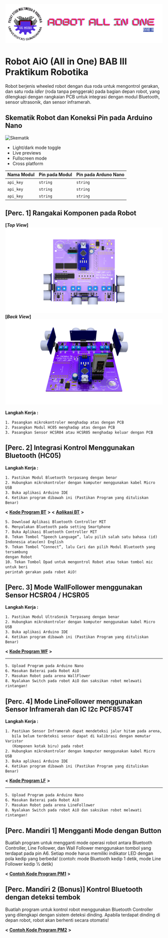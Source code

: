 
![Logo](https://github.com/ElectroBoi/BAB-3-2526/blob/main/images/Banner.png)
# Robot AiO (All in One) BAB III Praktikum Robotika

Robot berjenis wheeled robot dengan dua roda untuk mengontrol gerakan, dan satu roda *idler* (roda tanpa penggerak) pada bagian depan robot, yang dilengkapi dengan rangkaian PCB untuk integrasi dengan modul Bluetooth, sensor ultrasonik, dan sensor inframerah.

## Skematik Robot dan Koneksi Pin pada Arduino Nano
![Skematik](https://via.placeholder.com/468x300?text=App+Screenshot+Here)
- Light/dark mode toggle
- Live previews
- Fullscreen mode
- Cross platform


| **Nama Modul**|**Pin pada Modul**| **Pin pada Arduno Nano**|
| :-------- | :------- | :------------------------- |
| `api_key` | `string` | `string`|
| `api_key` | `string` | `string`|
| `api_key` | `string` | `string`|

## [Perc. 1] Rangakai Komponen pada Robot
**[*Top View*]**
![Penempatan Komponen Atas](https://github.com/ElectroBoi/BAB-3-2526/blob/main/images/look%20top.png)
**[*Back View*]**
![Penempatan Komponen Belakang](https://github.com/ElectroBoi/BAB-3-2526/blob/main/images/lookback.png)

**Langkah Kerja :**

    1. Pasangkan mikrokontroler menghadap atas dengan PCB
    2. Pasangkan Modul HC05 menghadap atas dengan PCB
    3. Pasangkan Sensor HCSR04 atau HCSR05 menghadap keluar dengan PCB
## [Perc. 2] Integrasi Kontrol Menggunakan Bluetooth (HC05)

**Langkah Kerja :**

    1. Pastikan Modul Bluetooth terpasang dengan benar
    2. Hubungkan mikrokontroler dengan komputer menggunakan kabel Micro USB
    3. Buka aplikasi Arduino IDE
    4. Ketikan program dibawah ini (Pastikan Program yang dituliskan Benar)
    
 **<** **[Kode Program BT](https://github.com/ElectroBoi/BAB-3-2526/blob/main/Program/Bluetooth.ino)** **>**
 **<** **[Aplikasi BT](https://drive.google.com/file/d/139XglMQmpKbAmF9NAKJcPuc5kbBICK5A/view)** **>**

    5. Download Aplikasi Bluetooth Controller MIT
    6. Menyalakan Bluetooth pada setting Smartphone
    7. Buka Aplikasi Bluetooth Controller MIT
    8. Tekan Tombol “Speech Language”, lalu pilih salah satu bahasa (id) Indonesia atau(en) English
    9. Tekan Tombol “Connect”, lalu Cari dan pilih Modul Bluetooth yang tersambung
    dengan Robot
    10. Tekan Tombol Dpad untuk mengontrol Robot atau tekan tombol mic untuk beri
    perintah gerakan pada robot AiO!

## [Perc. 3] Mode WallFollower menggunakan Sensor HCSR04 / HCSR05

**Langkah Kerja :**

    1. Pastikan Modul UltraSonik Terpasang dengan benar
    2. Hubungkan mikrokontroler dengan komputer menggunakan kabel Micro USB
    3. Buka aplikasi Arduino IDE
    4. Ketikan program dibawah ini (Pastikan Program yang dituliskan Benar)
    
 **<** **[Kode Program WF](https://github.com/ElectroBoi/BAB-3-2526/blob/main/Program/WF.ino)** **>**

****
    5. Upload Program pada Arduino Nano
    6. Masukan Baterai pada Robot AiO
    7. Masukan Robot pada arena WallFlower
    8. Nyalakan Switch pada robot AiO dan saksikan robot melewati rintangan!
## [Perc. 4] Mode LineFollower menggunakan Sensor Inframerah dan IC I2c PCF8574T

**Langkah Kerja :**

    1. Pastikan Sensor Inframerah dapat mendeteksi jalur hitam pada arena, 
       bila belum terdeteksi sensor dapat di kalibrasi dengan memutar Varistor 
       (Komponen kotak biru) pada robot
    2. Hubungkan mikrokontroler dengan komputer menggunakan kabel Micro USB
    3. Buka aplikasi Arduino IDE
    4. Ketikan program dibawah ini (Pastikan Program yang dituliskan Benar)

 **<** **[Kode Program LF](https://github.com/ElectroBoi/BAB-3-2526/blob/main/Program/LineFollower.ino)** **>**

***
    5. Upload Program pada Arduino Nano
    6. Masukan Baterai pada Robot AiO
    7. Masukan Robot pada arena LineFollower
    8. Nyalakan Switch pada robot AiO dan saksikan robot melewati rintangan!
    
## [Perc. Mandiri 1] Mengganti Mode dengan Button

Buatlah program untuk mengganti mode operasi robot antara Bluetooth Controller, Line Follower,
dan Wall Follower menggunakan tombol yang terdapat pada pin A6. Setiap mode harus memiliki
indikator LED dengan pola kedip yang berbeda!
(contoh: mode Bluetooth kedip 1 detik, mode Line Follower kedip ½ detik)

**<** **[Contoh Kode Program PM1](https://github.com/ElectroBoi/BAB-3-2526/blob/main/Program/contohPM1.ino)** **>**
## [Perc. Mandiri 2 (Bonus)] Kontrol Bluetooth dengan deteksi tembok

Buatlah program untuk kontrol robot menggunakan Bluetooth Controller yang dilengkapi dengan
sistem deteksi dinding. Apabila terdapat dinding di depan robot, robot akan berhenti secara
otomatis!

**<** **[Contoh Kode Program PM2](https://github.com/ElectroBoi/BAB-3-2526/blob/main/Program/contohPM2.ino)** **>**
